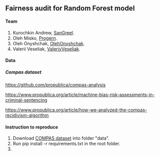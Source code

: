 ## Fairness audit for Random Forest model

#### Team
1. Kurochkin Andrew, [SanGreel]().
2. Oleh Misko, [Progern](https://github.com/Progern).
3. Oleh Onyshchak, [OlehOnyshchak](https://github.com/OlehOnyshchak).
4. Valerii Veseliak, [ValeriyVeseliak](https://github.com/ValeriyVeseliak).


#### Data
##### Compas dataset 
https://github.com/propublica/compas-analysis

https://www.propublica.org/article/machine-bias-risk-assessments-in-criminal-sentencing

https://www.propublica.org/article/how-we-analyzed-the-compas-recidivism-algorithm

#### Instruction to reproduce
1. Download [COMPAS dataset](https://github.com/propublica/compas-analysis/) into folder "data".
2. Run pip install -r requirements.txt in the root folder.
3. 
